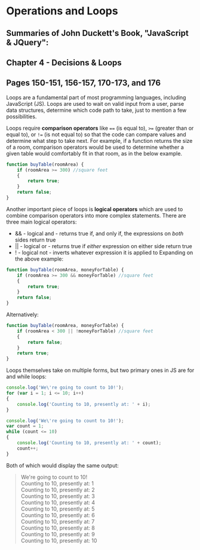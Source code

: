 # Operations and Loops

## Summaries of John Duckett's Book, "JavaScript & JQuery":

## Chapter 4 - Decisions & Loops
## Pages 150-151, 156-157, 170-173, and 176

Loops are a fundamental part of most programming languages, including JavaScript (JS). Loops are used to wait on valid input from a user, parse data structures, determine which code path to take, just to mention a few possibilities.

Loops require **comparison operators** like `==` (is equal to), `>=` (greater than or equal to), or `!=` (is not equal to) so that the code can compare values and determine what step to take next. For example, if a function returns the size of a room, comparison operators would be used to determine whether a given table would comfortably fit in that room, as in the below example.

```javascript
function buyTable(roomArea) {
    if (roomArea >= 300) //square feet
    {
        return true;
    } 
    return false;
}
```

Another important piece of loops is **logical operators** which are used to combine comparison operators into more complex statements. There are three main logical operators:
* && - logical and - returns true if, and only if, the expressions on *both* sides return true
* || - logical or - returns true if *either* expression on either side return true
* ! - logical not - inverts whatever expression it is applied to
Expanding on the above example:

```javascript
function buyTable(roomArea, moneyForTable) {
    if (roomArea >= 300 && moneyForTable) //square feet
    {
        return true;
    } 
    return false;
}
```

Alternatively:

```javascript
function buyTable(roomArea, moneyForTable) {
    if (roomArea < 300 || !moneyForTable) //square feet
    {
        return false;
    } 
    return true;
}
```

Loops themselves take on multiple forms, but two primary ones in JS are for and while loops:

```javascript
console.log('We\'re going to count to 10!');
for (var i = 1; i <= 10; i++)
{
    console.log('Counting to 10, presently at: ' + i);
}
```

```javascript
console.log('We\'re going to count to 10!');
var count = 1;
while (count <= 10)
{
    console.log('Counting to 10, presently at: ' + count);
    count++;
}
```

Both of which would display the same output:

> We're going to count to 10!\
> Counting to 10, presently at: 1\
> Counting to 10, presently at: 2\
> Counting to 10, presently at: 3\
> Counting to 10, presently at: 4\
> Counting to 10, presently at: 5\
> Counting to 10, presently at: 6\
> Counting to 10, presently at: 7\
> Counting to 10, presently at: 8\
> Counting to 10, presently at: 9\
> Counting to 10, presently at: 10  
